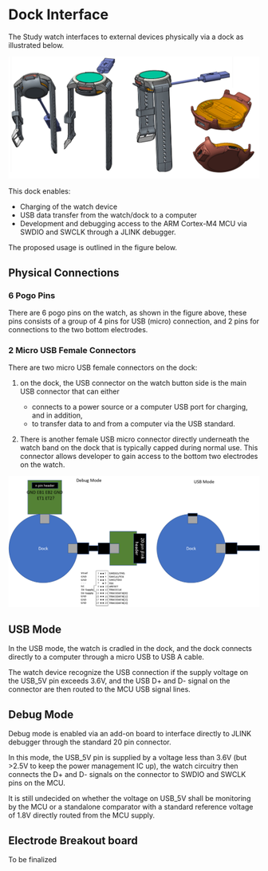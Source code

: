 # Dock Interface
The Study watch interfaces to external devices physically via a dock as illustrated below.

![dvt watch device dock](./dvt_watch_dock.png)

This dock enables:
* Charging of the watch device
* USB data transfer from the watch/dock to a computer
* Development and debugging access to the ARM Cortex-M4 MCU via SWDIO and SWCLK through a JLINK debugger.

The proposed usage is outlined in the figure below.

## Physical Connections
### 6 Pogo Pins
There are 6 pogo pins on the watch, as shown in the figure above, these pins consists of a group of 4 pins for USB (micro) connection, and 2 pins for connections to the two bottom electrodes.

### 2 Micro USB Female Connectors
There are two micro USB female connectors on the dock:

1) on the dock, the USB connector on the watch button side is the main USB connector that can either
    * connects to a power source or a computer USB port for charging, and in addition,
    * to transfer data to and from a computer via the USB standard.

2) There is another female USB micro connector directly underneath the watch band on the dock that is typically capped during normal use.  This connector allows developer to gain access to the bottom two electrodes on the watch.

![proposed dock debug and use interface](./dock_use_case.png)

## USB Mode
In the USB mode, the watch is cradled in the dock, and the dock connects directly to a computer through a micro USB to USB A cable.

The watch device recognize the USB connection if the supply voltage on the USB_5V pin exceeds 3.6V, and the USB D+ and D- signal on the connector are then routed to the MCU USB signal lines.

## Debug Mode
Debug mode is enabled via an add-on board to interface directly to JLINK debugger through the standard 20 pin connector.

In this mode, the USB_5V pin is supplied by a voltage less than 3.6V (but >2.5V to keep the power management IC up), the watch circuitry then connects the D+ and D- signals on the connector to SWDIO and SWCLK pins on the MCU.

It is still undecided on whether the voltage on USB_5V shall be monitoring by the MCU or a standalone comparator with a standard reference voltage of 1.8V directly routed from the MCU supply.

## Electrode Breakout board
To be finalized
